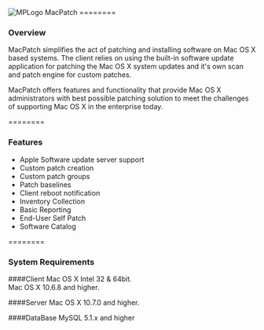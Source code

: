 <img src="https://github.com/cheizer/MacPatch/master/Images/MPLogo_64x64.png" alt="MPLogo" title="MPLogo">
MacPatch
========

### Overview

MacPatch simplifies the act of patching and installing software on Mac OS X based systems. The client relies on using the built-in software update application for patching the Mac OS X system updates and it's own scan and patch engine for custom patches. 

MacPatch offers features and functionality that provide Mac OS X administrators with best possible patching solution to meet the challenges of supporting Mac OS X in the enterprise today.

========
### Features

<ul>
<li>Apple Software update server support
<li>Custom patch creation
<li>Custom patch groups
<li>Patch baselines
<li>Client reboot notification
<li>Inventory Collection
<li>Basic Reporting
<li>End-User Self Patch
<li>Software Catalog
</ul>

========
### System Requirements

####Client
Mac OS X Intel 32 & 64bit.<br>
Mac OS X 10.6.8 and higher.

####Server
Mac OS X 10.7.0 and higher.

####DataBase
MySQL 5.1.x and higher
